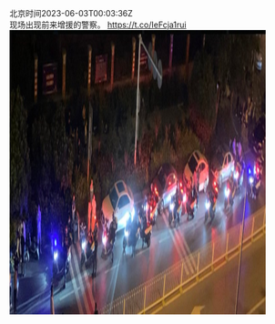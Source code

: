北京时间2023-06-03T00:03:36Z<br>现场出现前来增援的警察。 https://t.co/IeFcja1rui<br><img src='/temp/image/2023/t-Month-6/1664664069503066112_0.jpg' width='450' height='500'><br><br>
